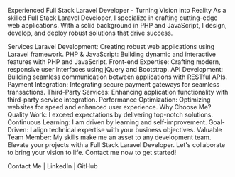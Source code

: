 Experienced Full Stack Laravel Developer - Turning Vision into Reality
As a skilled Full Stack Laravel Developer, I specialize in crafting cutting-edge web applications. With a solid background in PHP and JavaScript, I design, develop, and deploy robust solutions that drive success.

Services
Laravel Development: Creating robust web applications using Laravel framework.
PHP & JavaScript: Building dynamic and interactive features with PHP and JavaScript.
Front-end Expertise: Crafting modern, responsive user interfaces using jQuery and Bootstrap.
API Development: Building seamless communication between applications with RESTful APIs.
Payment Integration: Integrating secure payment gateways for seamless transactions.
Third-Party Services: Enhancing application functionality with third-party service integration.
Performance Optimization: Optimizing websites for speed and enhanced user experience.
Why Choose Me?
Quality Work: I exceed expectations by delivering top-notch solutions.
Continuous Learning: I am driven by learning and self-improvement.
Goal-Driven: I align technical expertise with your business objectives.
Valuable Team Member: My skills make me an asset to any development team.
Elevate your projects with a Full Stack Laravel Developer. Let's collaborate to bring your vision to life. Contact me now to get started!

Contact Me | LinkedIn | GitHub
